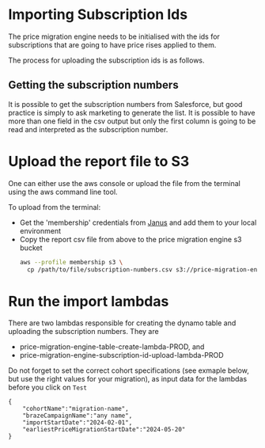 # Importing Subscription Ids

The price migration engine needs to be initialised with the ids for subscriptions that are going to have price rises 
applied to them.

The process for uploading the subscription ids is as follows.

## Getting the subscription numbers

It is possible to get the subscription numbers from Salesforce, but good practice is simply to ask marketing to generate the list. It is possible to have more than one field in the csv output but only the first column is going to be read and interpreted as the subscription number.

# Upload the report file to S3

One can either use the aws console or upload the file from the terminal using the aws command line tool. 

To upload from the terminal:

- Get the 'membership' credentials from [Janus](https://janus.gutools.co.uk/) and add them to your local environment
- Copy the report csv file from above to the price migration engine s3 bucket
  ```bash
  aws --profile membership s3 \
    cp /path/to/file/subscription-numbers.csv s3://price-migration-engine-prod/<migration name>/subscription-numbers.csv
  ``` 

# Run the import lambdas

There are two lambdas responsible for creating the dynamo table and uploading the subscription numbers. They are 
  - price-migration-engine-table-create-lambda-PROD, and
  - price-migration-engine-subscription-id-upload-lambda-PROD

Do not forget to set the correct cohort specifications (see exmaple below, but use the right values for your migration), as input data for the lambdas before you click on `Test`

```
{
    "cohortName":"migration-name",
    "brazeCampaignName":"any name",
    "importStartDate":"2024-02-01",
    "earliestPriceMigrationStartDate":"2024-05-20" 
}
```

